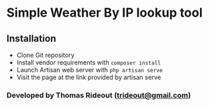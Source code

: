 # Simple Weather By IP lookup tool

## Installation
+ Clone Git repository
+ Install vendor requirements with `composer install`
+ Launch Artisan web server with `php artisan serve`
+ Visit the page at the link provided by artisan serve

### Developed by Thomas Rideout (trideout@gmail.com)
